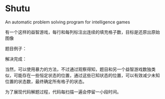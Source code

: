 # Shutu
An automatic problem solving program for intelligence games

有一个这样的益智游戏，每行和每列标注出连续的填充格子数，目标是还原出原始图像

题目例子：

解决完成：

当然，可以使用暴力的方法，不过通过观察得知，题目和另一个益智游戏数独类似，可能存在一些恒定状态的位置，通过这些已知状态的位置，可以有效减少未知位置的状态数，最终确定所有格子的状态。

为了展现代码解题过程，代码每扫描一遍会停留一小段时间。
